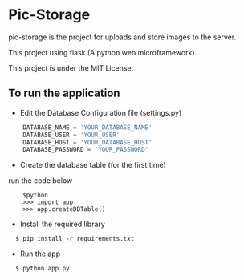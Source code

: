 # Pic-Storage
pic-storage is the project for uploads and store images to the server.

This project using flask (A python web microframework).

This project is under the MIT License.

## To run the application

- Edit the Database Configuration file (settings.py)

```python
    DATABASE_NAME = 'YOUR_DATABASE_NAME'
    DATABASE_USER = 'YOUR_USER'
    DATABASE_HOST = 'YOUR_DATABASE_HOST'
    DATABASE_PASSWORD = 'YOUR_PASSWORD'
```
- Create the database table (for the first time)

run the code below

```
    $python
    >>> import app
    >>> app.createDBTable()
```

- Install the required library

```
  $ pip install -r requirements.txt
```

- Run the app

```
  $ python app.py
```
